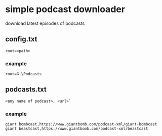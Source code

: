 # simple podcast downloader

download latest episodes of podcasts

## config.txt
```
root=<path>
```

### example
```
root=G:\Podcasts
```

## podcasts.txt
```
<any name of podcast>, <url>`
```

### example 

```
giant bombcast,https://www.giantbomb.com/podcast-xml/giant-bombcast
giant beastcast,https://www.giantbomb.com/podcast-xml/beastcast
```
